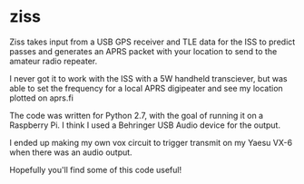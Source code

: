 # ziss
Ziss takes input from a USB GPS receiver and TLE data for the ISS to predict passes and generates an APRS packet with your location to send to the amateur radio repeater.

I never got it to work with the ISS with a 5W handheld transciever, but was able to set the frequency for a local APRS digipeater and see my location plotted on aprs.fi

The code was written for Python 2.7, with the goal of running it on a Raspberry Pi. I think I used a Behringer USB Audio device for the output.

I ended up making my own vox circuit to trigger transmit on my Yaesu VX-6 when there was an audio output.

Hopefully you'll find some of this code useful!

